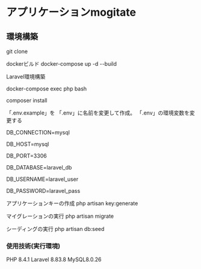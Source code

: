 # アプリケーションmogitate

## 環境構築

git clone

dockerビルド docker-compose up -d --build

Laravel環境構築

docker-compose exec php bash

composer install

「.env.example」を 「.env」に名前を変更して作成。 「.env」の環境変数を変更する

DB_CONNECTION=mysql

DB_HOST=mysql

DB_PORT=3306

DB_DATABASE=laravel_db

DB_USERNAME=laravel_user

DB_PASSWORD=laravel_pass

アプリケーションキーの作成
php artisan key:generate

マイグレーションの実行
php artisan migrate

シーディングの実行
php artisan db:seed

### 使用技術(実行環境)

PHP 8.4.1
Laravel 8.83.8
MySQL8.0.26
